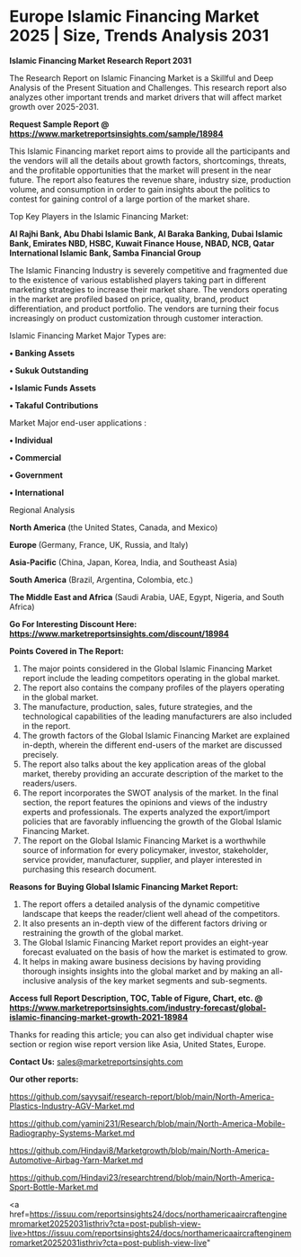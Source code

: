 # Europe Islamic Financing Market 2025 | Size, Trends Analysis 2031

<strong>Islamic Financing Market Research Report 2031</strong>

The Research Report on Islamic Financing Market is a Skillful and Deep Analysis of the Present Situation and Challenges. This research report also analyzes other important trends and market drivers that will affect market growth over 2025-2031.

<strong>Request Sample Report @ <a href=https://www.marketreportsinsights.com/sample/18984>https://www.marketreportsinsights.com/sample/18984</a></strong>

This Islamic Financing market report aims to provide all the participants and the vendors will all the details about growth factors, shortcomings, threats, and the profitable opportunities that the market will present in the near future. The report also features the revenue share, industry size, production volume, and consumption in order to gain insights about the politics to contest for gaining control of a large portion of the market share.

Top Key Players in the Islamic Financing Market:

<strong>Al Rajhi Bank, Abu Dhabi Islamic Bank, Al Baraka Banking, Dubai Islamic Bank, Emirates NBD, HSBC, Kuwait Finance House, NBAD, NCB, Qatar International Islamic Bank, Samba Financial Group</strong>

The Islamic Financing Industry is severely competitive and fragmented due to the existence of various established players taking part in different marketing strategies to increase their market share. The vendors operating in the market are profiled based on price, quality, brand, product differentiation, and product portfolio. The vendors are turning their focus increasingly on product customization through customer interaction.

Islamic Financing Market Major Types are:

<strong>• Banking Assets

• Sukuk Outstanding

• Islamic Funds Assets

• Takaful Contributions</strong>

Market Major end-user applications :

<strong>• Individual

• Commercial

• Government

• International</strong>

Regional Analysis

</u><strong><b>North America</b></strong> (the United States, Canada, and Mexico)

<strong><b>Europe </b></strong>(Germany, France, UK, Russia, and Italy)

<strong><b>Asia-Pacific</b></strong> (China, Japan, Korea, India, and Southeast Asia)

<strong><b>South America</b></strong> (Brazil, Argentina, Colombia, etc.)

<strong><b>The Middle East and Africa</b></strong> (Saudi Arabia, UAE, Egypt, Nigeria, and South Africa)

<strong>Go For Interesting Discount Here: <a href=https://www.marketreportsinsights.com/discount/18984>https://www.marketreportsinsights.com/discount/18984</a></strong>

<strong>Points Covered in The Report:</strong>
<ol>
  <li>The major points considered in the Global Islamic Financing Market report include the leading competitors operating in the global market.</li>
  <li>The report also contains the company profiles of the players operating in the global market.</li>
  <li>The manufacture, production, sales, future strategies, and the technological capabilities of the leading manufacturers are also included in the report.</li>
  <li>The growth factors of the Global Islamic Financing Market are explained in-depth, wherein the different end-users of the market are discussed precisely.</li>
  <li>The report also talks about the key application areas of the global market, thereby providing an accurate description of the market to the readers/users.</li>
  <li>The report incorporates the SWOT analysis of the market. In the final section, the report features the opinions and views of the industry experts and professionals. The experts analyzed the export/import policies that are favorably influencing the growth of the Global Islamic Financing Market.</li>
  <li>The report on the Global Islamic Financing Market is a worthwhile source of information for every policymaker, investor, stakeholder, service provider, manufacturer, supplier, and player interested in purchasing this research document.</li>
</ol>
<strong>Reasons for Buying Global Islamic Financing Market Report:</strong>

<ol>
  <li>The report offers a detailed analysis of the dynamic competitive landscape that keeps the reader/client well ahead of the competitors.</li>
  <li>It also presents an in-depth view of the different factors driving or restraining the growth of the global market.</li>
  <li>The Global Islamic Financing Market report provides an eight-year forecast evaluated on the basis of how the market is estimated to grow.</li>
  <li>It helps in making aware business decisions by having providing thorough insights insights into the global market and by making an all-inclusive analysis of the key market segments and sub-segments.</li>
</ol>
<strong>Access full Report Description, TOC, Table of Figure, Chart, etc. @ <a href=https://www.marketreportsinsights.com/industry-forecast/global-islamic-financing-market-growth-2021-18984>https://www.marketreportsinsights.com/industry-forecast/global-islamic-financing-market-growth-2021-18984</a></strong>


Thanks for reading this article; you can also get individual chapter wise section or region wise report version like Asia, United States, Europe.

<strong>Contact Us:</strong>
sales@marketreportsinsights.com

<strong>Our other reports:</strong>

<a href=https://github.com/sayysaif/research-report/blob/main/North-America-Plastics-Industry-AGV-Market.md>https://github.com/sayysaif/research-report/blob/main/North-America-Plastics-Industry-AGV-Market.md</a>

<a href=https://github.com/yamini231/Research/blob/main/North-America-Mobile-Radiography-Systems-Market.md>https://github.com/yamini231/Research/blob/main/North-America-Mobile-Radiography-Systems-Market.md</a>

<a href=https://github.com/Hindavi8/Marketgrowth/blob/main/North-America-Automotive-Airbag-Yarn-Market.md>https://github.com/Hindavi8/Marketgrowth/blob/main/North-America-Automotive-Airbag-Yarn-Market.md</a>

<a href=https://github.com/Hindavi23/researchtrend/blob/main/North-America-Sport-Bottle-Market.md>https://github.com/Hindavi23/researchtrend/blob/main/North-America-Sport-Bottle-Market.md</a>

<a href=https://issuu.com/reportsinsights24/docs/northamericaaircraftenginemromarket20252031isthriv?cta=post-publish-view-live>https://issuu.com/reportsinsights24/docs/northamericaaircraftenginemromarket20252031isthriv?cta=post-publish-view-live</a>"
